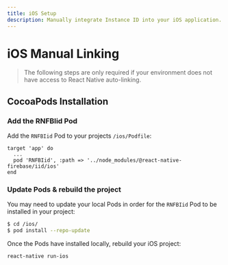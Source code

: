```yaml
---
title: iOS Setup
description: Manually integrate Instance ID into your iOS application.
---
```


# iOS Manual Linking

> The following steps are only required if your environment does not have access to React Native
> auto-linking.

## CocoaPods Installation

### Add the RNFBIid Pod

Add the `RNFBIid` Pod to your projects `/ios/Podfile`:

```ruby{3}
target 'app' do
  ...
  pod 'RNFBIid', :path => '../node_modules/@react-native-firebase/iid/ios'
end
```

### Update Pods & rebuild the project

You may need to update your local Pods in order for the `RNFBIid` Pod to be installed in your project:

```bash
$ cd /ios/
$ pod install --repo-update
```

Once the Pods have installed locally, rebuild your iOS project:

```bash
react-native run-ios
```
